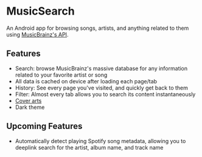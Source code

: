 # MusicSearch

An Android app for browsing songs, artists, and anything related to them using [MusicBrainz's API](https://wiki.musicbrainz.org/MusicBrainz_API).


## Features

- Search: browse MusicBrainz's massive database for any information related to your favorite artist or song
- All data is cached on device after loading each page/tab
- History: See every page you've visited, and quickly get back to them
- Filter: Almost every tab allows you to search its content instantaneously
- [Cover arts](https://coverartarchive.org/)
- Dark theme


## Upcoming Features

- Automatically detect playing Spotify song metadata, allowing you to deeplink search for the artist, album name, and track name
